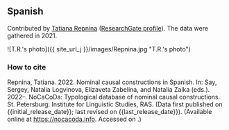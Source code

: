 ## Spanish

Contributed by [Tatiana Repnina](https://iling.spb.ru/persons/repnina-tatyana-vladimirovna) ([ResearchGate profile](https://www.researchgate.net/profile/Tatiana-Repnina)). The data were gathered in 2021.

![T.R.'s photo]({{ site_url_j }}/images/Repnina.jpg "T.R.'s photo")

### How to cite

Repnina, Tatiana. 2022. Nominal causal constructions in Spanish. In: Say, Sergey, Natalia Logvinova,
Elizaveta Zabelina, and Natalia Zaika (eds.). 2022–. NoCaCoDa: Typological database of nominal causal constructions.
St. Petersburg: Institute for Linguistic Studies, RAS. (Data first published on {{initial_release_date}};
last revised on {{last_release_date}}). (Available online at https://nocacoda.info. Accessed on <span class="today-span"></span>.)
